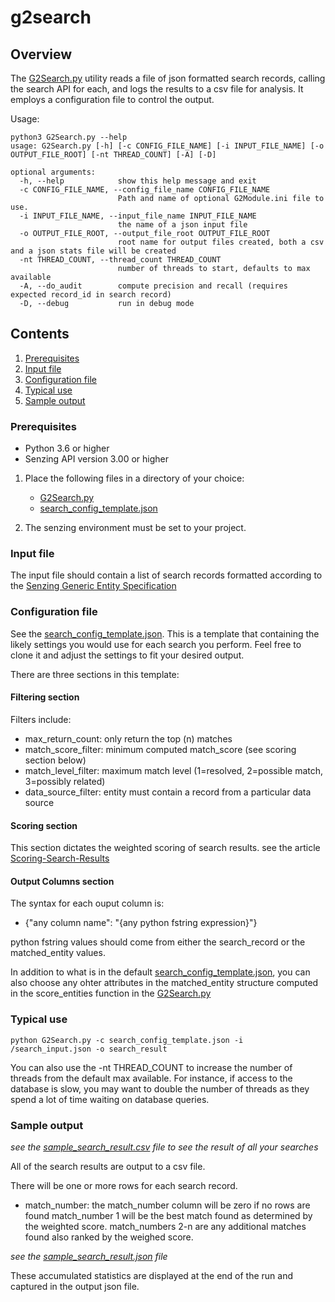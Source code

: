 # g2search

## Overview

The [G2Search.py](G2Search.py) utility reads a file of json formatted search records, calling the search API for each, and logs
the results to a csv file for analysis.  It employs a configuration file to control the output.

Usage:

```console
python3 G2Search.py --help
usage: G2Search.py [-h] [-c CONFIG_FILE_NAME] [-i INPUT_FILE_NAME] [-o OUTPUT_FILE_ROOT] [-nt THREAD_COUNT] [-A] [-D]

optional arguments:
  -h, --help            show this help message and exit
  -c CONFIG_FILE_NAME, --config_file_name CONFIG_FILE_NAME
                        Path and name of optional G2Module.ini file to use.
  -i INPUT_FILE_NAME, --input_file_name INPUT_FILE_NAME
                        the name of a json input file
  -o OUTPUT_FILE_ROOT, --output_file_root OUTPUT_FILE_ROOT
                        root name for output files created, both a csv and a json stats file will be created
  -nt THREAD_COUNT, --thread_count THREAD_COUNT
                        number of threads to start, defaults to max available
  -A, --do_audit        compute precision and recall (requires expected record_id in search record)
  -D, --debug           run in debug mode
```

## Contents

1. [Prerequisites](#prerequisites)
1. [Input file](#input-file)
1. [Configuration file](#configuration-file)
1. [Typical use](#typical-use)
1. [Sample output](#sample-output)

### Prerequisites

- Python 3.6 or higher
- Senzing API version 3.00 or higher

1. Place the following files in a directory of your choice:
    - [G2Search.py](G2Search.py)
    - [search_config_template.json](search_config_template.json)

2. The senzing environment must be set to your project.

### Input file

The input file should contain a list of search records formatted according to the [Senzing Generic Entity Specification](https://senzing.zendesk.com/hc/en-us/articles/231925448-Generic-Entity-Specification-Data-Mapping)


### Configuration file

See the [search_config_template.json](search_config_template.json).   This is a template that containing the likely settings you
would use for each search you perform. Feel free to clone it and adjust the settings to fit your desired output.

There are three sections in this template:

#### Filtering section

Filters include:
- max_return_count: only return the top (n) matches
- match_score_filter: minimum computed match_score (see scoring section below)
- match_level_filter: maximum match level (1=resolved, 2=possible match, 3=possibly related)
- data_source_filter: entity must contain a record from a particular data source

#### Scoring section

This section dictates the weighted scoring of search results. see the article [Scoring-Search-Results](https://senzing.zendesk.com/hc/en-us/articles/360047855193-Scoring-Search-Results)

#### Output Columns section

The syntax for each ouput column is: 

- {"any column name": "{any python fstring expression}"}

python fstring values should come from either the search_record or the matched_entity values.  

In addition to what is in the default [search_config_template.json](search_config_template.json), you can also choose any ohter attributes in the matched_entity structure computed in the score_entities function in the [G2Search.py](G2Search.py)

### Typical use

```console
python G2Search.py -c search_config_template.json -i /search_input.json -o search_result
```

You can also use the -nt THREAD_COUNT to increase the number of threads from the default max available.  For instance, if access to the database is slow, you may want to double the number of threads as they spend a lot of time waiting on database queries.

### Sample output

*see the [sample_search_result.csv](sample_search_result.csv) file to see the result of all your searches*

All of the search results are output to a csv file.

There will be one or more rows for each search record.

- match_number: the match_number column will be zero if no rows are found match_number 1 will be the
best match found as determined by the weighted score. match_numbers 2-n are any additional matches
found also ranked by the weighed score.

*see the [sample_search_result.json](sample_search_result.json) file*

These accumulated statistics are displayed at the end of the run and captured in the output json file.
